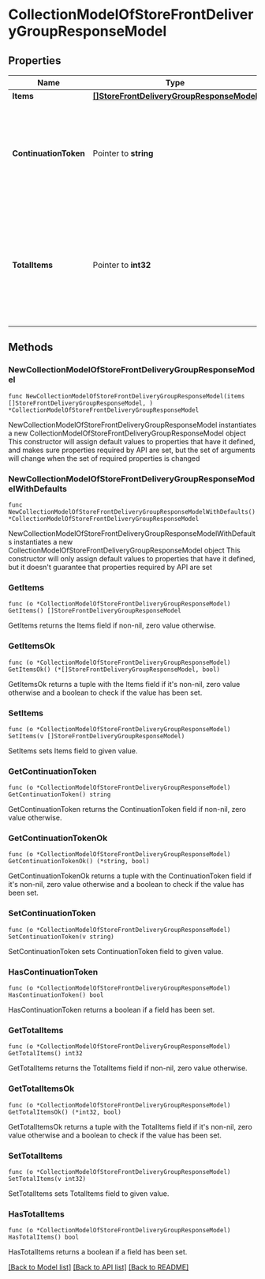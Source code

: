 # CollectionModelOfStoreFrontDeliveryGroupResponseModel

## Properties

Name | Type | Description | Notes
------------ | ------------- | ------------- | -------------
**Items** | [**[]StoreFrontDeliveryGroupResponseModel**](StoreFrontDeliveryGroupResponseModel.md) | List of items. | 
**ContinuationToken** | Pointer to **string** | If present, indicates to the caller that the query was not complete, and they should call the API again specifying the continuation token as a query parameter. | [optional] 
**TotalItems** | Pointer to **int32** | Indicates the total number of items in the collection, which may be more than the number of Items returned, if there is a ContinuationToken.  Only returned in the response to &#x60;$search&#x60; APIs. | [optional] 

## Methods

### NewCollectionModelOfStoreFrontDeliveryGroupResponseModel

`func NewCollectionModelOfStoreFrontDeliveryGroupResponseModel(items []StoreFrontDeliveryGroupResponseModel, ) *CollectionModelOfStoreFrontDeliveryGroupResponseModel`

NewCollectionModelOfStoreFrontDeliveryGroupResponseModel instantiates a new CollectionModelOfStoreFrontDeliveryGroupResponseModel object
This constructor will assign default values to properties that have it defined,
and makes sure properties required by API are set, but the set of arguments
will change when the set of required properties is changed

### NewCollectionModelOfStoreFrontDeliveryGroupResponseModelWithDefaults

`func NewCollectionModelOfStoreFrontDeliveryGroupResponseModelWithDefaults() *CollectionModelOfStoreFrontDeliveryGroupResponseModel`

NewCollectionModelOfStoreFrontDeliveryGroupResponseModelWithDefaults instantiates a new CollectionModelOfStoreFrontDeliveryGroupResponseModel object
This constructor will only assign default values to properties that have it defined,
but it doesn't guarantee that properties required by API are set

### GetItems

`func (o *CollectionModelOfStoreFrontDeliveryGroupResponseModel) GetItems() []StoreFrontDeliveryGroupResponseModel`

GetItems returns the Items field if non-nil, zero value otherwise.

### GetItemsOk

`func (o *CollectionModelOfStoreFrontDeliveryGroupResponseModel) GetItemsOk() (*[]StoreFrontDeliveryGroupResponseModel, bool)`

GetItemsOk returns a tuple with the Items field if it's non-nil, zero value otherwise
and a boolean to check if the value has been set.

### SetItems

`func (o *CollectionModelOfStoreFrontDeliveryGroupResponseModel) SetItems(v []StoreFrontDeliveryGroupResponseModel)`

SetItems sets Items field to given value.


### GetContinuationToken

`func (o *CollectionModelOfStoreFrontDeliveryGroupResponseModel) GetContinuationToken() string`

GetContinuationToken returns the ContinuationToken field if non-nil, zero value otherwise.

### GetContinuationTokenOk

`func (o *CollectionModelOfStoreFrontDeliveryGroupResponseModel) GetContinuationTokenOk() (*string, bool)`

GetContinuationTokenOk returns a tuple with the ContinuationToken field if it's non-nil, zero value otherwise
and a boolean to check if the value has been set.

### SetContinuationToken

`func (o *CollectionModelOfStoreFrontDeliveryGroupResponseModel) SetContinuationToken(v string)`

SetContinuationToken sets ContinuationToken field to given value.

### HasContinuationToken

`func (o *CollectionModelOfStoreFrontDeliveryGroupResponseModel) HasContinuationToken() bool`

HasContinuationToken returns a boolean if a field has been set.

### GetTotalItems

`func (o *CollectionModelOfStoreFrontDeliveryGroupResponseModel) GetTotalItems() int32`

GetTotalItems returns the TotalItems field if non-nil, zero value otherwise.

### GetTotalItemsOk

`func (o *CollectionModelOfStoreFrontDeliveryGroupResponseModel) GetTotalItemsOk() (*int32, bool)`

GetTotalItemsOk returns a tuple with the TotalItems field if it's non-nil, zero value otherwise
and a boolean to check if the value has been set.

### SetTotalItems

`func (o *CollectionModelOfStoreFrontDeliveryGroupResponseModel) SetTotalItems(v int32)`

SetTotalItems sets TotalItems field to given value.

### HasTotalItems

`func (o *CollectionModelOfStoreFrontDeliveryGroupResponseModel) HasTotalItems() bool`

HasTotalItems returns a boolean if a field has been set.


[[Back to Model list]](../README.md#documentation-for-models) [[Back to API list]](../README.md#documentation-for-api-endpoints) [[Back to README]](../README.md)


